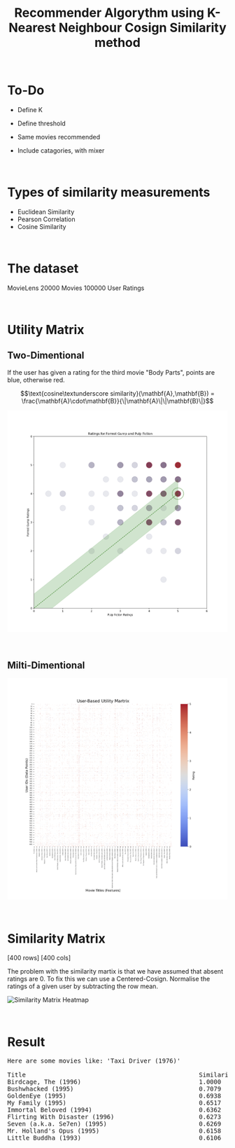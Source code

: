 

<h1 align="center">
	Recommender Algorythm using K-Nearest Neighbour Cosign Similarity method
</h1>

<br />


# To-Do

- Define K
- Define threshold

- Same movies recommended
- Include catagories, with mixer



     
<br />


# Types of similarity measurements

- Euclidean Similarity
- Pearson Correlation
- Cosine Similarity

<br />


# The dataset

MovieLens
20000 Movies
100000 User Ratings

<br />


# Utility Matrix

## Two-Dimentional

If the user has given a rating for the third movie "Body Parts", points are blue, otherwise red.

$$\text{cosine\textunderscore similarity}(\mathbf{A},\mathbf{B}) = \frac{\mathbf{A}\cdot\mathbf{B}}{\|\mathbf{A}\|\|\mathbf{B}\|}$$


![2D Utility Matirx Heatmap](../media/2D_utility_matrix.png)

<br />


## Milti-Dimentional

![Utility Matirx Heatmap](../media/utility_matrix.png)

<br />


# Similarity Matrix

[400 rows]
[400 cols]

The problem with the similarity martix is that we have assumed that absent ratings are 0. To fix this we can use a Centered-Cosign. Normalise the ratings of a given user by subtracting the row mean.

![Similarity Matrix Heatmap](../media/similarity_matrix.png)

<br />


# Result

<pre>
Here are some movies like: 'Taxi Driver (1976)'

Title                                               Similarity
Birdcage, The (1996)                                1.0000
Bushwhacked (1995)                                  0.7079
GoldenEye (1995)                                    0.6938
My Family (1995)                                    0.6517
Immortal Beloved (1994)                             0.6362
Flirting With Disaster (1996)                       0.6273
Seven (a.k.a. Se7en) (1995)                         0.6269
Mr. Holland's Opus (1995)                           0.6158
Little Buddha (1993)                                0.6106
</pre>

<br />
